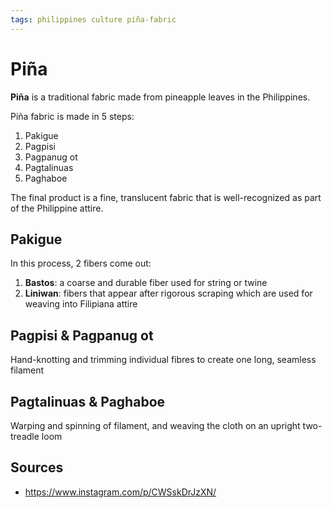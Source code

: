 ```yaml
---
tags: philippines culture piña-fabric
---
```


# Piña

**Piña** is a traditional fabric made from pineapple leaves in the Philippines.

Piña fabric is made in 5 steps:

1. Pakigue
2. Pagpisi
3. Pagpanug ot
4. Pagtalinuas
5. Paghaboe

The final product is a fine, translucent fabric that is well-recognized as part of the Philippine attire.

## Pakigue

In this process, 2 fibers come out:

1. **Bastos**: a coarse and durable fiber used for string or twine
2. **Liniwan**: fibers that appear after rigorous scraping which are used for weaving into Filipiana attire

## Pagpisi & Pagpanug ot

Hand-knotting and trimming individual fibres to create one long, seamless filament

## Pagtalinuas & Paghaboe

Warping and spinning of filament, and weaving the cloth on an upright two-treadle loom

## Sources

- <https://www.instagram.com/p/CWSskDrJzXN/>
